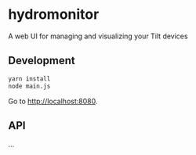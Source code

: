 # hydromonitor
A web UI for managing and visualizing your Tilt devices

## Development

```bash
yarn install
node main.js
```

Go to [http://localhost:8080](http://localhost:8080).

## API

...
